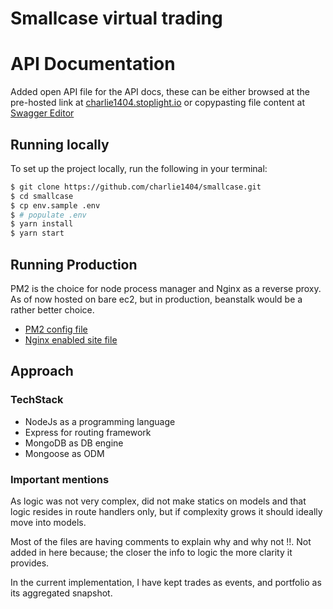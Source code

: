 # Smallcase virtual trading

# API Documentation

Added open API file for the API docs, these can be either browsed at the pre-hosted link at [charlie1404.stoplight.io](https://charlie1404.stoplight.io/docs/smallcase/reference/v1.json) or copypasting file content at [Swagger Editor](https://editor.swagger.io/)

## Running locally

To set up the project locally, run the following in your terminal:

```sh
$ git clone https://github.com/charlie1404/smallcase.git
$ cd smallcase
$ cp env.sample .env
$ # populate .env
$ yarn install
$ yarn start
```

## Running Production

PM2 is the choice for node process manager and Nginx as a reverse proxy.
As of now hosted on bare ec2, but in production, beanstalk would be a rather better choice.

- [PM2 config file](ecosystem.config.js)
- [Nginx enabled site file](site.conf)

## Approach

### TechStack

- NodeJs as a programming language
- Express for routing framework
- MongoDB as DB engine
- Mongoose as ODM

### Important mentions

As logic was not very complex, did not make statics on models and that logic resides in route handlers only, but if complexity grows it should ideally move into models.

Most of the files are having comments to explain why and why not !!. Not added in here because; the closer the info to logic the more clarity it provides.

In the current implementation, I have kept trades as events, and portfolio as its aggregated snapshot.
